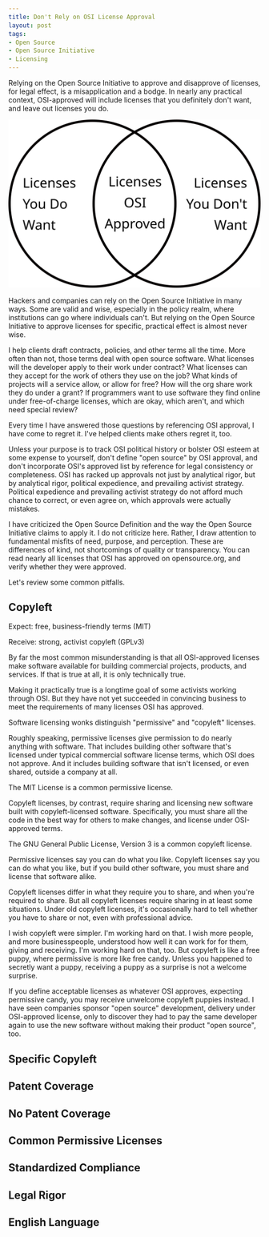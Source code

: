 ```yaml
---
title: Don't Rely on OSI License Approval
layout: post
tags:
- Open Source
- Open Source Initiative
- Licensing
---
```


Relying on the Open Source Initiative to approve and disapprove of licenses, for legal effect, is a misapplication and a bodge.  In nearly any practical context, OSI-approved will include licenses that you definitely don't want, and leave out licenses you do.

![Venn Diagram](/images/want-osi-do-not-want.svg)

Hackers and companies can rely on the Open Source Initiative in many ways.  Some are valid and wise, especially in the policy realm, where institutions can go where individuals can't.  But relying on the Open Source Initiative to approve licenses for specific, practical effect is almost never wise.

I help clients draft contracts, policies, and other terms all the time.  More often than not, those terms deal with open source software.  What licenses will the developer apply to their work under contract?  What licenses can they accept for the work of others they use on the job?  What kinds of projects will a service allow, or allow for free?  How will the org share work they do under a grant?  If programmers want to use software they find online under free-of-charge licenses, which are okay, which aren't, and which need special review?

Every time I have answered those questions by referencing OSI approval, I have come to regret it.  I've helped clients make others regret it, too.

Unless your purpose is to track OSI political history or bolster OSI esteem at some expense to yourself, don't define "open source" by OSI approval, and don't incorporate OSI's approved list by reference for legal consistency or completeness.  OSI has racked up approvals not just by analytical rigor, but by analytical rigor, political expedience, and prevailing activist strategy.  Political expedience and prevailing activist strategy do not afford much chance to correct, or even agree on, which approvals were actually mistakes.

I have criticized the Open Source Definition and the way the Open Source Initiative claims to apply it.  I do not criticize here.  Rather, I draw attention to fundamental misfits of need, purpose, and perception.  These are differences of kind, not shortcomings of quality or transparency.  You can read nearly all licenses that OSI has approved on opensource.org, and verify whether they were approved.

Let's review some common pitfalls.

## Copyleft

Expect: free, business-friendly terms (MIT)

Receive: strong, activist copyleft (GPLv3)

By far the most common misunderstanding is that all OSI-approved licenses make software available for building commercial projects, products, and services.  If that is true at all, it is only technically true.

Making it practically true is a longtime goal of some activists working through OSI.  But they have not yet succeeded in convincing business to meet the requirements of many licenses OSI has approved.

Software licensing wonks distinguish "permissive" and "copyleft" licenses.

Roughly speaking, permissive licenses give permission to do nearly anything with software.  That includes building other software that's licensed under typical commercial software license terms, which OSI does not approve.  And it includes building software that isn't licensed, or even shared, outside a company at all.

The MIT License is a common permissive license.

Copyleft licenses, by contrast, require sharing and licensing new software built with copyleft-licensed software.  Specifically, you must share all the code in the best way for others to make changes, and license under OSI-approved terms.

The GNU General Public License, Version 3 is a common copyleft license.

Permissive licenses say you can do what you like.  Copyleft licenses say you can do what you like, but if you build other software, you must share and license that software alike.

Copyleft licenses differ in what they require you to share, and when you're required to share.  But all copyleft licenses require sharing in at least some situations.  Under old copyleft licenses, it's occasionally hard to tell whether you have to share or not, even with professional advice.

I wish copyleft were simpler.  I'm working hard on that.  I wish more people, and more businesspeople, understood how well it can work for for them, giving and receiving.  I'm working hard on that, too.  But copyleft is like a free puppy, where permissive is more like free candy.  Unless you happened to secretly want a puppy, receiving a puppy as a surprise is not a welcome surprise.

If you define acceptable licenses as whatever OSI approves, expecting permissive candy, you may receive unwelcome copyleft puppies instead.  I have seen companies sponsor "open source" development, delivery under OSI-approved license, only to discover they had to pay the same developer again to use the new software without making their product "open source", too.

## Specific Copyleft

## Patent Coverage

## No Patent Coverage

## Common Permissive Licenses

## Standardized Compliance

## Legal Rigor

## English Language

<!--LiLiQ-->